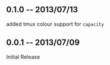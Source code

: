 0.1.0 -- 2013/07/13
---
added tmux colour support for `capacity`

0.0.1 -- 2013/07/09
---
Initial Release
